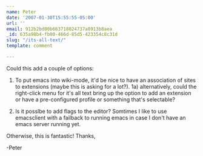 ```yaml
---
name: Peter
date: '2007-01-30T15:55:55-05:00'
url: ''
email: 912b2bd00b663718024737a8913b8aea
_id: 635a98b4-fb00-466d-85d5-423354c8c31d
slug: "/its-all-text/"
template: comment

---
```


Could this add a couple of options:

1) To put emacs into wiki-mode, it'd be nice to have an association of sites to extensions (maybe this is asking for a lot?).
1a) alternatively, could the right-click menu for it's all text bring up the option to add an extension or have a pre-configured profile or something that's selectable?

2) Is it posslbe to add flags to the editor? Somtimes I like to use emacsclient with a failback to running emacs in case I don't have an emacs server running yet.

Otherwise, this is fantastic! Thanks,

-Peter

